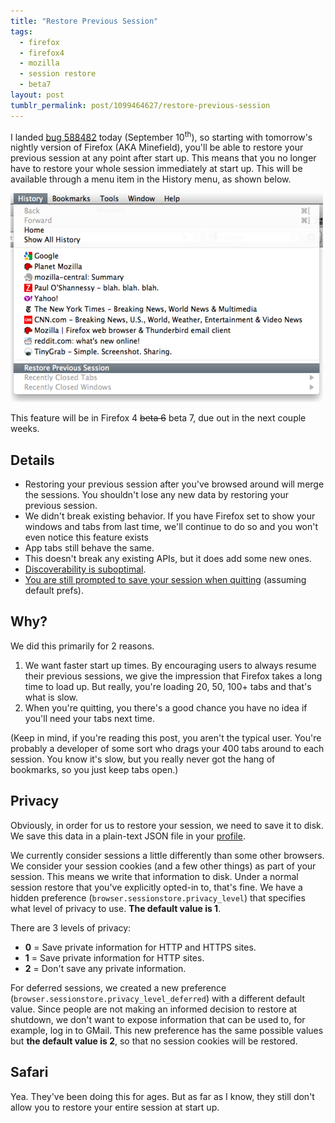 ```yaml
---
title: "Restore Previous Session"
tags:
  - firefox
  - firefox4
  - mozilla
  - session restore
  - beta7
layout: post
tumblr_permalink: post/1099464627/restore-previous-session
---
```


I landed [bug 588482](https://bugzilla.mozilla.org/show_bug.cgi?id=588482) today (September 10<sup>th</sup>), so starting with tomorrow's nightly version of Firefox (AKA Minefield), you'll be able to restore your previous session at any point after start up. This means that you no longer have to restore your whole session immediately at start up. This will be available through a menu item in the History menu, as shown below.

![Screenshot of History Menu](/img/posts/restore-previous-session.png)

This feature will be in Firefox 4 <strike>beta 6</strike> beta 7, due out in the next couple weeks.


## Details

* Restoring your previous session after you've browsed around will merge the sessions. You shouldn't lose any new data by restoring your previous session.
* We didn't break existing behavior. If you have Firefox set to show your windows and tabs from last time, we'll continue to do so and you won't even notice this feature exists
* App tabs still behave the same.
* This doesn't break any existing APIs, but it does add some new ones.
* [Discoverability is suboptimal](https://bugzilla.mozilla.org/show_bug.cgi?id=593421).
* [You are still prompted to save your session when quitting](https://bugzilla.mozilla.org/show_bug.cgi?id=592822) (assuming default prefs).


## Why?

We did this primarily for 2 reasons.

1. We want faster start up times. By encouraging users to always resume their previous sessions, we give the impression that Firefox takes a long time to load up. But really, you're loading 20, 50, 100+ tabs and that's what is slow.
2. When you're quitting, you there's a good chance you have no idea if you'll need your tabs next time.

(Keep in mind, if you're reading this post, you aren't the typical user. You're probably a developer of some sort who drags your 400 tabs around to each session. You know it's slow, but you really never got the hang of bookmarks, so you just keep tabs open.)


## Privacy

Obviously, in order for us to restore your session, we need to save it to disk. We save this data in a plain-text JSON file in your [profile](http://support.mozilla.com/kb/Profiles).

We currently consider sessions a little differently than some other browsers. We consider your session cookies (and a few other things) as part of your session. This means we write that information to disk. Under a normal session restore that you've explicitly opted-in to, that's fine. We have a hidden preference (`browser.sessionstore.privacy_level`) that specifies what level of privacy to use. **The default value is 1**.

There are 3 levels of privacy:

* **0** = Save private information for HTTP and HTTPS sites.
* **1** = Save private information for HTTP sites.
* **2** = Don't save any private information.

For deferred sessions, we created a new preference (`browser.sessionstore.privacy_level_deferred`) with a different default value. Since people are not making an informed decision to restore at shutdown, we don't want to expose information that can be used to, for example, log in to GMail. This new preference has the same possible values but **the default value is 2**, so that no session cookies will be restored.


## Safari

Yea. They've been doing this for ages. But as far as I know, they still don't allow you to restore your entire session at start up.
